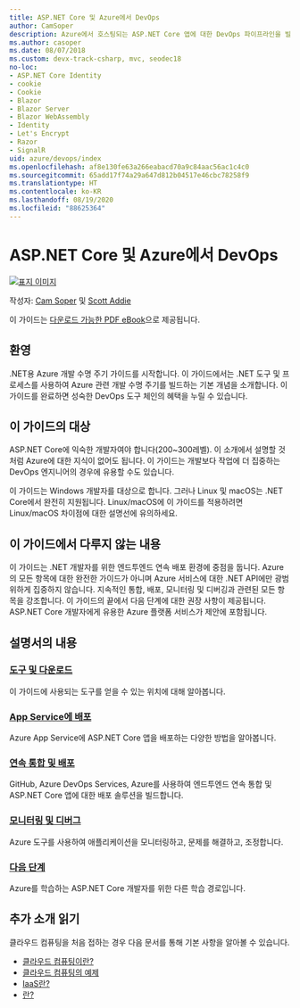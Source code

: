 ```yaml
---
title: ASP.NET Core 및 Azure에서 DevOps
author: CamSoper
description: Azure에서 호스팅되는 ASP.NET Core 앱에 대한 DevOps 파이프라인을 빌드하는 방법에 대한 엔드투엔드 지침을 제공하는 가이드입니다.
ms.author: casoper
ms.date: 08/07/2018
ms.custom: devx-track-csharp, mvc, seodec18
no-loc:
- ASP.NET Core Identity
- cookie
- Cookie
- Blazor
- Blazor Server
- Blazor WebAssembly
- Identity
- Let's Encrypt
- Razor
- SignalR
uid: azure/devops/index
ms.openlocfilehash: af8e130fe63a266eabacd70a9c84aac56ac1c4c0
ms.sourcegitcommit: 65add17f74a29a647d812b04517e46cbc78258f9
ms.translationtype: HT
ms.contentlocale: ko-KR
ms.lasthandoff: 08/19/2020
ms.locfileid: "88625364"
---
```

# <a name="devops-with-aspnet-core-and-azure"></a>ASP.NET Core 및 Azure에서 DevOps

[![표지 이미지](./media/cover-large.png)](https://aka.ms/devopsbook)

작성자: [Cam Soper](https://twitter.com/camsoper) 및 [Scott Addie](https://twitter.com/scottaddie)

이 가이드는 [다운로드 가능한 PDF eBook](https://aka.ms/devopsbook)으로 제공됩니다.

## <a name="welcome"></a>환영 

.NET용 Azure 개발 수명 주기 가이드를 시작합니다. 이 가이드에서는 .NET 도구 및 프로세스를 사용하여 Azure 관련 개발 수명 주기를 빌드하는 기본 개념을 소개합니다. 이 가이드를 완료하면 성숙한 DevOps 도구 체인의 혜택을 누릴 수 있습니다.

## <a name="who-this-guide-is-for"></a>이 가이드의 대상

ASP.NET Core에 익숙한 개발자여야 합니다(200~300레벨). 이 소개에서 설명할 것처럼 Azure에 대한 지식이 없어도 됩니다. 이 가이드는 개발보다 작업에 더 집중하는 DevOps 엔지니어의 경우에 유용할 수도 있습니다.

이 가이드는 Windows 개발자를 대상으로 합니다. 그러나 Linux 및 macOS는 .NET Core에서 완전히 지원됩니다. Linux/macOS에 이 가이드를 적용하려면 Linux/macOS 차이점에 대한 설명선에 유의하세요.

## <a name="what-this-guide-doesnt-cover"></a>이 가이드에서 다루지 않는 내용

이 가이드는 .NET 개발자를 위한 엔드투엔드 연속 배포 환경에 중점을 둡니다. Azure의 모든 항목에 대한 완전한 가이드가 아니며 Azure 서비스에 대한 .NET API에만 광범위하게 집중하지 않습니다. 지속적인 통합, 배포, 모니터링 및 디버깅과 관련된 모든 항목을 강조합니다. 이 가이드의 끝에서 다음 단계에 대한 권장 사항이 제공됩니다. ASP.NET Core 개발자에게 유용한 Azure 플랫폼 서비스가 제안에 포함됩니다.

## <a name="whats-in-this-guide"></a>설명서의 내용

### <a name="tools-and-downloads"></a>[도구 및 다운로드](xref:azure/devops/tools-and-downloads)

이 가이드에 사용되는 도구를 얻을 수 있는 위치에 대해 알아봅니다.

### <a name="deploy-to-app-service"></a>[App Service에 배포](xref:azure/devops/deploy-to-app-service)

Azure App Service에 ASP.NET Core 앱을 배포하는 다양한 방법을 알아봅니다.

### <a name="continuous-integration-and-deployment"></a>[연속 통합 및 배포](xref:azure/devops/cicd)

GitHub, Azure DevOps Services, Azure를 사용하여 엔드투엔드 연속 통합 및 ASP.NET Core 앱에 대한 배포 솔루션을 빌드합니다.

### <a name="monitor-and-debug"></a>[모니터링 및 디버그](xref:azure/devops/monitor)

Azure 도구를 사용하여 애플리케이션을 모니터링하고, 문제를 해결하고, 조정합니다.

### <a name="next-steps"></a>[다음 단계](xref:azure/devops/next-steps)

Azure를 학습하는 ASP.NET Core 개발자를 위한 다른 학습 경로입니다.

## <a name="additional-introductory-reading"></a>추가 소개 읽기

클라우드 컴퓨팅을 처음 접하는 경우 다음 문서를 통해 기본 사항을 알아볼 수 있습니다.

* [클라우드 컴퓨팅이란?](https://azure.microsoft.com/overview/what-is-cloud-computing/)
* [클라우드 컴퓨팅의 예제](https://azure.microsoft.com/overview/examples-of-cloud-computing/)
* [IaaS란?](https://azure.microsoft.com/overview/what-is-iaas/)
* [란?](https://azure.microsoft.com/overview/what-is-paas/)
